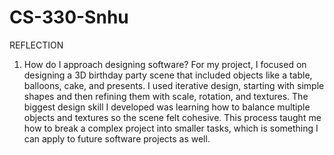 # CS-330-Snhu
REFLECTION 
1. How do I approach designing software?
For my project, I focused on designing a 3D birthday party scene that included objects like a table, balloons, cake, and presents. I used iterative design, starting with simple shapes and then refining them with scale, rotation, and textures. The biggest design skill I developed was learning how to balance multiple objects and textures so the scene felt cohesive. This process taught me how to break a complex project into smaller tasks, which is something I can apply to future software projects as well.
